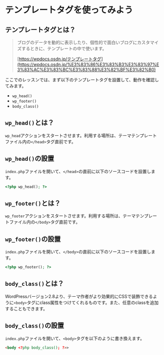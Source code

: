 # テンプレートタグを使ってみよう

## テンプレートタグとは？

> ブログのデータを動的に表示したり、個性的で面白いブログにカスタマイズするときに、テンプレートの中で使います。
>
> [https://wpdocs.osdn.jp/テンプレートタグ](https://wpdocs.osdn.jp/%E3%83%86%E3%83%B3%E3%83%97%E3%83%AC%E3%83%BC%E3%83%88%E3%82%BF%E3%82%B0)

ここでのレッスンでは、まず以下のテンプレートタグを設置して、動作を確認してみます。

* `wp_head()`
* `wp_footer()`
* `body_class()`

## `wp_head()`とは？
`wp_head`アクションをスタートさせます。利用する場所は、テーマテンプレートファイル内の`</head>`タグ直前です。

## `wp_head()`の設置
`index.php`ファイルを開いて、`</head>`の直前に以下のソースコードを設置します。

```php
<?php wp_head(); ?>
```

## `wp_footer()`とは？
`wp_footer`アクションをスタートさせます。利用する場所は、テーマテンプレートファイル内の`</body>`タグ直前です。

## `wp_footer()`の設置
`index.php`ファイルを開いて、`</body>`の直前に以下のソースコードを設置します。

```php
<?php wp_footer(); ?>
```

## `body_class()`とは？
WordPressバージョン2.8より、テーマ作者がより効果的にCSSで装飾できるように`<body>`タグにclass属性をつけてくれるものです。また、任意のclassを追加することもできます。

## `body_class()`の設置
`index.php`ファイルを開いて、`<body>`タグを以下のように書き換えます。

```html
<body <?php body_class(); ?>>
```